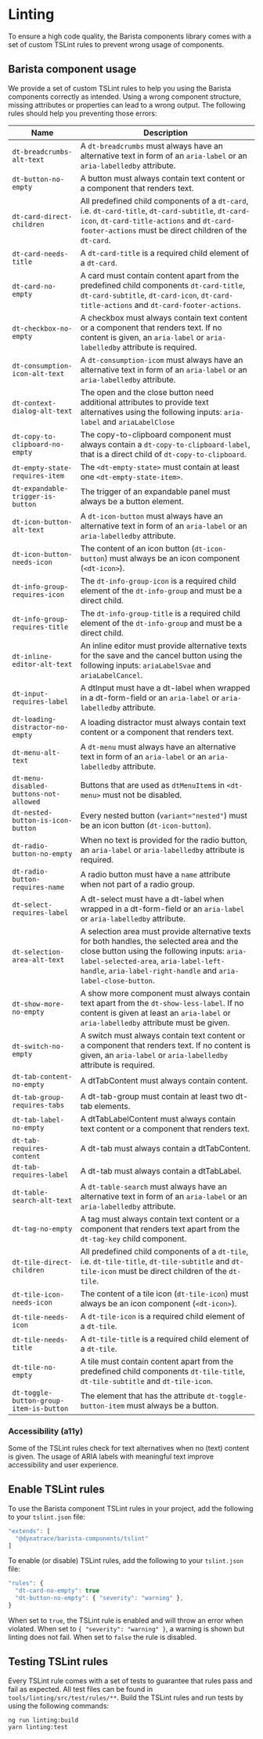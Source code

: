 # Linting

To ensure a high code quality, the Barista components library comes with a set
of custom TSLint rules to prevent wrong usage of components.

## Barista component usage

We provide a set of custom TSLint rules to help you using the Barista components
correctly as intended. Using a wrong component structure, missing attributes or
properties can lead to a wrong output. The following rules should help you
preventing those errors:

| Name                                    | Description                                                                                                                                                                                                                                         |
| --------------------------------------- | --------------------------------------------------------------------------------------------------------------------------------------------------------------------------------------------------------------------------------------------------- |
| `dt-breadcrumbs-alt-text`               | A `dt-breadcrumbs` must always have an alternative text in form of an `aria-label` or an `aria-labelledby` attribute.                                                                                                                               |
| `dt-button-no-empty`                    | A button must always contain text content or a component that renders text.                                                                                                                                                                         |
| `dt-card-direct-children`               | All predefined child components of a `dt-card`, i.e. `dt-card-title`, `dt-card-subtitle`, `dt-card-icon`, `dt-card-title-actions` and `dt-card-footer-actions` must be direct children of the `dt-card`.                                            |
| `dt-card-needs-title`                   | A `dt-card-title` is a required child element of a `dt-card`.                                                                                                                                                                                       |
| `dt-card-no-empty`                      | A card must contain content apart from the predefined child components `dt-card-title`, `dt-card-subtitle`, `dt-card-icon`, `dt-card-title-actions` and `dt-card-footer-actions`.                                                                   |
| `dt-checkbox-no-empty`                  | A checkbox must always contain text content or a component that renders text. If no content is given, an `aria-label` or `aria-labelledby` attribute is required.                                                                                   |
| `dt-consumption-icon-alt-text`          | A `dt-consumption-icom` must always have an alternative text in form of an `aria-label` or an `aria-labelledby` attribute.                                                                                                                          |
| `dt-context-dialog-alt-text`            | The open and the close button need additional attributes to provide text alternatives using the following inputs: `aria-label` and `ariaLabelClose`                                                                                                 |
| `dt-copy-to-clipboard-no-empty`         | The copy-to-clipboard component must always contain a `dt-copy-to-clipboard-label`, that is a direct child of `dt-copy-to-clipboard`.                                                                                                               |
| `dt-empty-state-requires-item`          | The `<dt-empty-state>` must contain at least one `<dt-empty-state-item>`.                                                                                                                                                                           |
| `dt-expandable-trigger-is-button`       | The trigger of an expandable panel must always be a button element.                                                                                                                                                                                 |
| `dt-icon-button-alt-text`               | A `dt-icon-button` must always have an alternative text in form of an `aria-label` or an `aria-labelledby` attribute.                                                                                                                               |
| `dt-icon-button-needs-icon`             | The content of an icon button (`dt-icon-button`) must always be an icon component (`<dt-icon>`).                                                                                                                                                    |
| `dt-info-group-requires-icon`           | The `dt-info-group-icon` is a required child element of the `dt-info-group` and must be a direct child.                                                                                                                                             |
| `dt-info-group-requires-title`          | The `dt-info-group-title` is a required child element of the `dt-info-group` and must be a direct child.                                                                                                                                            |
| `dt-inline-editor-alt-text`             | An inline editor must provide alternative texts for the save and the cancel button using the following inputs: `ariaLabelSvae` and `ariaLabelCancel`.                                                                                               |
| `dt-input-requires-label`               | A dtInput must have a dt-label when wrapped in a dt-form-field or an `aria-label` or `aria-labelledby` attribute.                                                                                                                                   |
| `dt-loading-distractor-no-empty`        | A loading distractor must always contain text content or a component that renders text.                                                                                                                                                             |
| `dt-menu-alt-text`                      | A `dt-menu` must always have an alternative text in form of an `aria-label` or an `aria-labelledby` attribute.                                                                                                                                      |
| `dt-menu-disabled-buttons-not-allowed`  | Buttons that are used as `dtMenuItem`s in `<dt-menu>` must not be disabled.                                                                                                                                                                         |
| `dt-nested-button-is-icon-button`       | Every nested button (`variant="nested"`) must be an icon button (`dt-icon-button`).                                                                                                                                                                 |
| `dt-radio-button-no-empty`              | When no text is provided for the radio button, an `aria-label` or `aria-labelledby` attribute is required.                                                                                                                                          |
| `dt-radio-button-requires-name`         | A radio button must have a `name` attribute when not part of a radio group.                                                                                                                                                                         |
| `dt-select-requires-label`              | A dt-select must have a dt-label when wrapped in a dt-form-field or an `aria-label` or `aria-labelledby` attribute.                                                                                                                                 |
| `dt-selection-area-alt-text`            | A selection area must provide alternative texts for both handles, the selected area and the close button using the following inputs: `aria-label-selected-area`, `aria-label-left-handle`, `aria-label-right-handle` and `aria-label-close-button`. |
| `dt-show-more-no-empty`                 | A show more component must always contain text apart from the `dt-show-less-label`. If no content is given at least an `aria-label` or `aria-labelledby` attribute must be given.                                                                   |
| `dt-switch-no-empty`                    | A switch must always contain text content or a component that renders text. If no content is given, an `aria-label` or `aria-labelledby` attribute is required.                                                                                     |
| `dt-tab-content-no-empty`               | A dtTabContent must always contain content.                                                                                                                                                                                                         |
| `dt-tab-group-requires-tabs`            | A dt-tab-group must contain at least two dt-tab elements.                                                                                                                                                                                           |
| `dt-tab-label-no-empty`                 | A dtTabLabelContent must always contain text content or a component that renders text.                                                                                                                                                              |
| `dt-tab-requires-content`               | A dt-tab must always contain a dtTabContent.                                                                                                                                                                                                        |
| `dt-tab-requires-label`                 | A dt-tab must always contain a dtTabLabel.                                                                                                                                                                                                          |
| `dt-table-search-alt-text`              | A `dt-table-search` must always have an alternative text in form of an `aria-label` or an `aria-labelledby` attribute.                                                                                                                              |
| `dt-tag-no-empty`                       | A tag must always contain text content or a component that renders text apart from the `dt-tag-key` child component.                                                                                                                                |
| `dt-tile-direct-children`               | All predefined child components of a `dt-tile`, i.e. `dt-tile-title`, `dt-tile-subtitle` and `dt-tile-icon` must be direct children of the `dt-tile`.                                                                                               |
| `dt-tile-icon-needs-icon`               | The content of a tile icon (`dt-tile-icon`) must always be an icon component (`<dt-icon>`).                                                                                                                                                         |
| `dt-tile-needs-icon`                    | A `dt-tile-icon` is a required child element of a `dt-tile`.                                                                                                                                                                                        |
| `dt-tile-needs-title`                   | A `dt-tile-title` is a required child element of a `dt-tile`.                                                                                                                                                                                       |
| `dt-tile-no-empty`                      | A tile must contain content apart from the predefined child components `dt-tile-title`, `dt-tile-subtitle` and `dt-tile-icon`.                                                                                                                      |
| `dt-toggle-button-group-item-is-button` | The element that has the attribute `dt-toggle-button-item` must always be a button.                                                                                                                                                                 |

### Accessibility (a11y)

Some of the TSLint rules check for text alternatives when no (text) content is
given. The usage of ARIA labels with meaningful text improve accessibility and
user experience.

## Enable TSLint rules

To use the Barista component TSLint rules in your project, add the following to
your `tslint.json` file:

```js
"extends": [
  "@dynatrace/barista-components/tslint"
]
```

To enable (or disable) TSLint rules, add the following to your `tslint.json`
file:

```js
"rules": {
  "dt-card-no-empty": true
  "dt-button-no-empty": { "severity": "warning" },
}
```

When set to `true`, the TSLint rule is enabled and will throw an error when
violated. When set to `{ "severity": "warning" }`, a warning is shown but
linting does not fail. When set to `false` the rule is disabled.

## Testing TSLint rules

Every TSLint rule comes with a set of tests to guarantee that rules pass and
fail as expected. All test files can be found in
`tools/linting/src/test/rules/**`. Build the TSLint rules and run tests by using
the following commands:

```
ng run linting:build
yarn linting:test
```
